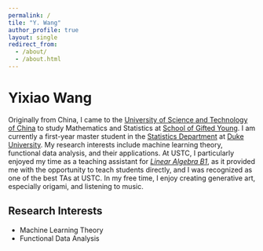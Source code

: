 ```yaml
---
permalink: /
tile: "Y. Wang"
author_profile: true
layout: single
redirect_from: 
  - /about/
  - /about.html
---
```


Yixiao Wang
======
Originally from China, I came to the [University of Science and Technology of China](https://en.ustc.edu.cn/) to study Mathematics and Statistics at [School of Gifted Young](https://en.scgy.ustc.edu.cn/). I am currently a first-year master student in the [Statistics Department](https://stat.duke.edu/) at [Duke University](https://stat.duke.edu/). My research interests include machine learning theory, functional data analysis, and their applications. At USTC, I particularly enjoyed my time as a teaching assistant for *[Linear Algebra B1](https://yixiao-wang-stats.github.io/teaching/2023-Spring-MATH1009-Linear-Algebra-B1)*, as it provided me with the opportunity to teach students directly, and I was recognized as one of the best TAs at USTC. In my free time, I enjoy creating generative art, especially origami, and listening to music.

Research Interests
------
- Machine Learning Theory
- Functional Data Analysis
